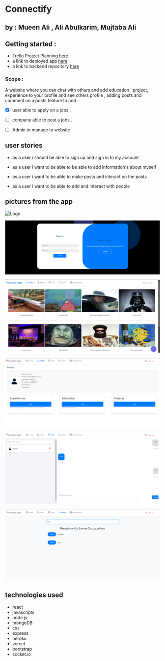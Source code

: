 # Connectify

## by : Mueen Ali , Ali Abulkarim, Mujtaba Ali

## Getting started :

- Trello Project Planning [here](https://trello.com/b/vWEuSt6U/project4)
- a link to deployed app [here](https://connectify-front-end-six.vercel.app)
- a link to backend repository [here](https://github.com/VinsintQ/Connectify-back-end.git)

### Scope :

A website where you can chat with others and add education , project, experience to your profile and see others profile , adding posts and comment on a posts
feature to add :

- [x] user able to apply on a jobs .

- [ ] company able to post a jobs .

- [ ] Admin to manage to website .

## user stories

- as a user i should be able to sign up and sign in to my account

- as a user i want to be able to be able to add information's about myself

- as a user i want to be able to make posts and interact on the posts

- as a user i want to be able to add and interact with people

## pictures from the app

![Logo ](https://res.cloudinary.com/dqqmgoftf/image/upload/v1726078144/c3j9xv8ni8hmrevhgtra.png)

![Landing Page](./pictures/LandinPage.png)

![posts page](./pictures/PostPage.png)

![user profile](./pictures/Profile.png)

![chat page](./pictures/chat.png)

![search page](./pictures/search.png)

## technologies used

- react
- javascripts
- node js
- mongoDB
- css
- express
- heroku
- vercel
- bootstrap
- socket.io
